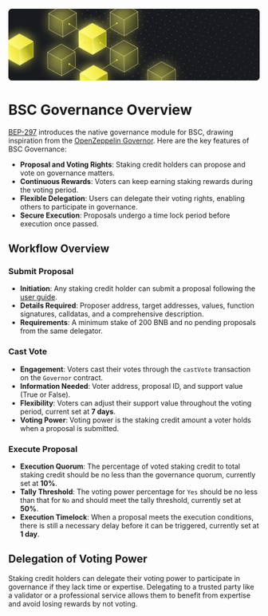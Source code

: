 ![governance](../img/Governance.png)
# BSC Governance Overview

[BEP-297](https://github.com/bnb-chain/BEPs/pull/297) introduces the native governance module for BSC, drawing inspiration from the [OpenZeppelin Governor](https://docs.openzeppelin.com/contracts/4.x/governance).
Here are the key features of BSC Governance:

-  **Proposal and Voting Rights**: Staking credit holders can propose and vote on governance matters.
-  **Continuous Rewards**: Voters can keep earning staking rewards during the voting period.
-  **Flexible Delegation**: Users can delegate their voting rights, enabling others to participate in governance.
-  **Secure Execution**: Proposals undergo a time lock period before execution once passed.

## Workflow Overview

### Submit Proposal

-  **Initiation**: Any staking credit holder can submit a proposal following the [user guide](./user-guide.md).
-  **Details Required**: Proposer address, target addresses, values, function signatures, calldatas, and a comprehensive description.
-  **Requirements**: A minimum stake of 200 BNB and no pending proposals from the same delegator.

### Cast Vote

-  **Engagement**: Voters cast their votes through the `castVote` transaction on the `Governor` contract.
-  **Information Needed**: Voter address, proposal ID, and support value (True or False).
-  **Flexibility**: Voters can adjust their support value throughout the voting period, current set at **7 days**.
-  **Voting Power**: Voting power is the staking credit amount a voter holds when a proposal is submitted.

### Execute Proposal

-  **Execution Quorum**: The percentage of voted staking credit to total staking credit should be no less than the governance quorum, currently set at **10%**.
-  **Tally Threshold**: The voting power percentage for `Yes` should be no less than that for `No` and should meet the tally threshold, currently set at **50%**.
-  **Execution Timelock**: When a proposal meets the execution conditions, there is still a necessary delay before it can be triggered, currently set at **1 day**.

## Delegation of Voting Power 

Staking credit holders can delegate their voting power to participate in governance if they lack time or expertise.
Delegating to a trusted party like a validator or a professional service allows them to benefit from expertise and avoid losing rewards by not voting.